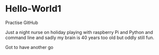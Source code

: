 # Hello-World1
Practise GitHub 
 
Just a night nurse on holiday playing with raspberry Pi and Python and command line and sadly my brain is 40 years too old but oddly still fun.

Got to have another go

